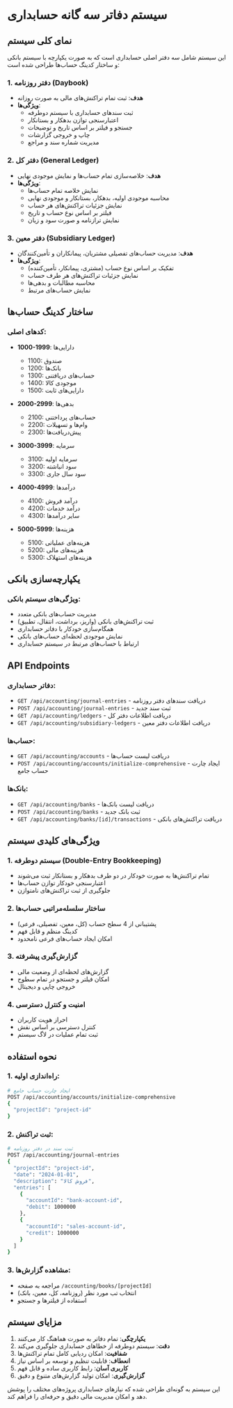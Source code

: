 # سیستم دفاتر سه گانه حسابداری

## نمای کلی سیستم

این سیستم شامل سه دفتر اصلی حسابداری است که به صورت یکپارچه با سیستم بانکی و ساختار کدینگ حساب‌ها طراحی شده است:

### 1. دفتر روزنامه (Daybook)
- **هدف**: ثبت تمام تراکنش‌های مالی به صورت روزانه
- **ویژگی‌ها**:
  - ثبت سندهای حسابداری با سیستم دوطرفه
  - اعتبارسنجی توازن بدهکار و بستانکار
  - جستجو و فیلتر بر اساس تاریخ و توضیحات
  - چاپ و خروجی گزارشات
  - مدیریت شماره سند و مراجع

### 2. دفتر کل (General Ledger)
- **هدف**: خلاصه‌سازی تمام حساب‌ها و نمایش موجودی نهایی
- **ویژگی‌ها**:
  - نمایش خلاصه تمام حساب‌ها
  - محاسبه موجودی اولیه، بدهکار، بستانکار و موجودی نهایی
  - نمایش جزئیات تراکنش‌های هر حساب
  - فیلتر بر اساس نوع حساب و تاریخ
  - نمایش ترازنامه و صورت سود و زیان

### 3. دفتر معین (Subsidiary Ledger)
- **هدف**: مدیریت حساب‌های تفصیلی مشتریان، پیمانکاران و تأمین‌کنندگان
- **ویژگی‌ها**:
  - تفکیک بر اساس نوع حساب (مشتری، پیمانکار، تأمین‌کننده)
  - نمایش جزئیات تراکنش‌های هر طرف حساب
  - محاسبه مطالبات و بدهی‌ها
  - نمایش حساب‌های مرتبط

## ساختار کدینگ حساب‌ها

### کدهای اصلی:
- **1000-1999**: دارایی‌ها
  - 1100: صندوق
  - 1200: بانک‌ها
  - 1300: حساب‌های دریافتنی
  - 1400: موجودی کالا
  - 1500: دارایی‌های ثابت

- **2000-2999**: بدهی‌ها
  - 2100: حساب‌های پرداختنی
  - 2200: وام‌ها و تسهیلات
  - 2300: پیش‌دریافت‌ها

- **3000-3999**: سرمایه
  - 3100: سرمایه اولیه
  - 3200: سود انباشته
  - 3300: سود سال جاری

- **4000-4999**: درآمدها
  - 4100: درآمد فروش
  - 4200: درآمد خدمات
  - 4300: سایر درآمدها

- **5000-5999**: هزینه‌ها
  - 5100: هزینه‌های عملیاتی
  - 5200: هزینه‌های مالی
  - 5300: هزینه‌های استهلاک

## یکپارچه‌سازی بانکی

### ویژگی‌های سیستم بانکی:
- مدیریت حساب‌های بانکی متعدد
- ثبت تراکنش‌های بانکی (واریز، برداشت، انتقال، تطبیق)
- همگام‌سازی خودکار با دفاتر حسابداری
- نمایش موجودی لحظه‌ای حساب‌های بانکی
- ارتباط با حساب‌های مرتبط در سیستم حسابداری

## API Endpoints

### دفاتر حسابداری:
- `GET /api/accounting/journal-entries` - دریافت سندهای دفتر روزنامه
- `POST /api/accounting/journal-entries` - ثبت سند جدید
- `GET /api/accounting/ledgers` - دریافت اطلاعات دفتر کل
- `GET /api/accounting/subsidiary-ledgers` - دریافت اطلاعات دفتر معین

### حساب‌ها:
- `GET /api/accounting/accounts` - دریافت لیست حساب‌ها
- `POST /api/accounting/accounts/initialize-comprehensive` - ایجاد چارت حساب جامع

### بانک‌ها:
- `GET /api/accounting/banks` - دریافت لیست بانک‌ها
- `POST /api/accounting/banks` - ثبت بانک جدید
- `GET /api/accounting/banks/[id]/transactions` - دریافت تراکنش‌های بانکی

## ویژگی‌های کلیدی سیستم

### 1. سیستم دوطرفه (Double-Entry Bookkeeping)
- تمام تراکنش‌ها به صورت خودکار در دو طرف بدهکار و بستانکار ثبت می‌شوند
- اعتبارسنجی خودکار توازن حساب‌ها
- جلوگیری از ثبت تراکنش‌های نامتوازن

### 2. ساختار سلسله‌مراتبی حساب‌ها
- پشتیبانی از 4 سطح حساب (کل، معین، تفصیلی، فرعی)
- کدینگ منظم و قابل فهم
- امکان ایجاد حساب‌های فرعی نامحدود

### 3. گزارش‌گیری پیشرفته
- گزارش‌های لحظه‌ای از وضعیت مالی
- امکان فیلتر و جستجو در تمام سطوح
- خروجی چاپی و دیجیتال

### 4. امنیت و کنترل دسترسی
- احراز هویت کاربران
- کنترل دسترسی بر اساس نقش
- ثبت تمام عملیات در لاگ سیستم

## نحوه استفاده

### 1. راه‌اندازی اولیه:
```bash
# ایجاد چارت حساب جامع
POST /api/accounting/accounts/initialize-comprehensive
{
  "projectId": "project-id"
}
```

### 2. ثبت تراکنش:
```bash
# ثبت سند در دفتر روزنامه
POST /api/accounting/journal-entries
{
  "projectId": "project-id",
  "date": "2024-01-01",
  "description": "فروش کالا",
  "entries": [
    {
      "accountId": "bank-account-id",
      "debit": 1000000
    },
    {
      "accountId": "sales-account-id", 
      "credit": 1000000
    }
  ]
}
```

### 3. مشاهده گزارش‌ها:
- مراجعه به صفحه `/accounting/books/[projectId]`
- انتخاب تب مورد نظر (روزنامه، کل، معین، بانک)
- استفاده از فیلترها و جستجو

## مزایای سیستم

1. **یکپارچگی**: تمام دفاتر به صورت هماهنگ کار می‌کنند
2. **دقت**: سیستم دوطرفه از خطاهای حسابداری جلوگیری می‌کند
3. **شفافیت**: امکان ردیابی کامل تمام تراکنش‌ها
4. **انعطاف**: قابلیت تنظیم و توسعه بر اساس نیاز
5. **کاربری آسان**: رابط کاربری ساده و قابل فهم
6. **گزارش‌گیری**: امکان تولید گزارش‌های متنوع و دقیق

این سیستم به گونه‌ای طراحی شده که نیازهای حسابداری پروژه‌های مختلف را پوشش دهد و امکان مدیریت مالی دقیق و حرفه‌ای را فراهم کند.
